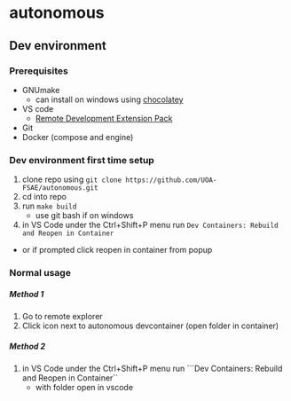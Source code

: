 # autonomous

## Dev environment
### Prerequisites
- GNUmake
  - can install on windows using [chocolatey](https://chocolatey.org/install#generic)
- VS code
  - [Remote Development Extension Pack](https://vscode.dev/github/UOA-FSAE/autonomous/blob/c73088e44093aeaae48ef29d6cef836453db4acfcode-remote-extensionpack\extension) 
- Git
- Docker (compose and engine)

### Dev environment first time setup
1. clone repo using ```git clone https://github.com/UOA-FSAE/autonomous.git```
2. cd into repo
3. run ```make build```
   - use git bash if on windows
4. in VS Code under the Ctrl+Shift+P menu run ```Dev Containers: Rebuild and Reopen in Container```
- or if prompted click reopen in container from popup

### Normal usage
##### Method 1
1. Go to remote explorer
2. Click icon next to autonomous devcontainer (open folder in container)

##### Method 2
1. in VS Code under the Ctrl+Shift+P menu run ```Dev Containers: Rebuild and Reopen in Container``
   - with folder open in vscode
